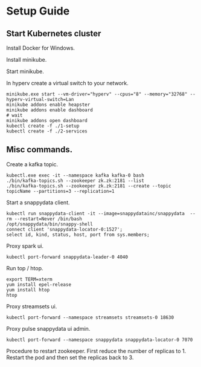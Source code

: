 # Setup Guide

## Start Kubernetes cluster

Install Docker for Windows.

Install minikube.

Start minikube.

In hyperv create a virtual switch to your network.

```
minikube.exe start --vm-driver="hyperv" --cpus="8" --memory="32768" --hyperv-virtual-switch=Lan
minikube addons enable heapster
minikube addons enable dashboard
# wait
minikube addons open dashboard
kubectl create -f ./1-setup
kubectl create -f ./2-services
```

## Misc commands.

Create a kafka topic.

```
kubectl.exe exec -it --namespace kafka kafka-0 bash
./bin/kafka-topics.sh --zookeeper zk.zk:2181 --list
./bin/kafka-topics.sh --zookeeper zk.zk:2181 --create --topic topicName --partitions=3 --replication=1
```

Start a snappydata client.

```
kubectl run snappydata-client -it --image=snappydatainc/snappydata  --rm --restart=Never /bin/bash
/opt/snappydata/bin/snappy-shell
connect client 'snappydata-locator-0:1527';
select id, kind, status, host, port from sys.members;
```

Proxy spark ui.

```
kubectl port-forward snappydata-leader-0 4040
```

Run top / htop.

```
export TERM=xterm
yum install epel-release
yum install htop
htop
```

Proxy streamsets ui.

```
kubectl port-forward --namespace streamsets streamsets-0 18630
```

Proxy pulse snappydata ui admin.

```
kubectl port-forward --namespace snappydata snappydata-locator-0 7070
```

Procedure to restart zookeeper. First reduce the number of replicas to 1. Restart the pod and then set the replicas back to 3.
